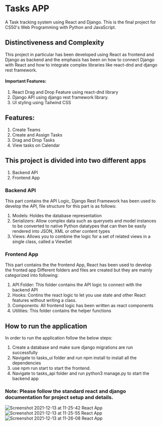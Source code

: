 # Tasks APP
A Task tracking system using React and Django. This is the final project for CS50's Web Programming with Python and JavaScript.

## Distinctiveness and Complexity
This project in particular has been developed using React as frontend and Django as backend and the emphasis has been on how to
connect Django with React and how to integrate complex libraries like react-dnd and django rest framework.
#### Important Features:
1. React Drag and Drop Feature using react-dnd library
2. Django API using django rest framework library.
3. UI styling using Tailwind CSS

## Features:
1. Create Teams
2. Create and Assign Tasks
3. Drag and Drop Tasks
4. View tasks on Calendar


## This project is divided into two different apps
1) Backend API
2) Frontend App

### Backend API
This part contains the API Logic, 
Django Rest Framework has been used to develop the API, file structure for this part is as follows:
1. Models:
Holdes the database representation
2. Serializers: 
Allow complex data such as querysets and model instances to be converted to native Python datatypes that can then be easily rendered into JSON, XML or other content types
3. Views: 
Allows you to combine the logic for a set of related views in a single class, called a ViewSet 

### Frontend App
This part contains the the frontend App, 
React has been used to develop the fronted app
Different folders and files are created but they are mainly categorized into following:
1. API Folder:
This folder contains the API logic to connect with the backend API
2. Hooks:
Contins the react logic to let you use state and other React features without writing a class.
3. Components:
All frontend logic has been written as react components
4. Utilities:
This folder contains the helper functions

## How to run the application
In order to run the application follow the below steps:
1. Create a database and make sure django migrations are run successfully
2. Navigate to tasks_ui folder and run npm install to install all the dependencies
3. use npm run start to start the frontend.
4. Navigate to tasks_api folder and run python3 manage.py to start the backend app

### Note: Please follow the standard react and django documentation for project setup and details.

![Screenshot 2021-12-13 at 11-25-42 React App](https://user-images.githubusercontent.com/8684065/145766197-de1647fd-cf52-408e-adfd-8297cc2a8433.png)
![Screenshot 2021-12-13 at 11-25-55 React App](https://user-images.githubusercontent.com/8684065/145766223-824e8fe7-2c7b-4276-ba96-6e2a6d98c335.png)
![Screenshot 2021-12-13 at 11-26-08 React App](https://user-images.githubusercontent.com/8684065/145766234-0dfd5401-64c8-4d09-9bc0-fd440624092b.png)

